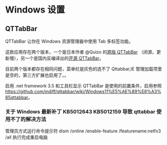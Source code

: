 # Windows 设置

## QTTabBar

QTTabBar 让你在 Windows 资源管理器中使用 Tab 多标签功能。

这款应用存在两个版本，一个是日本作者 @Quizo 的[原版 QTTabBar](http://qttabbar.wikidot.com/) （闭源，更新慢），另一个是国内反编译出的[开源 QTTabBar](https://github.com/indiff/qttabbar)。

目前两个版本都存在相同问题，菜单栏是灰色的选不了 Qttabbar,IE 管理加载项里是空的，第三方扩展也启用了。。

启用 .net framework 3.5 和工具栏显示 QTTabBar 是使用的前置条件，启用参照 <https://github.com/indiff/qttabbar/wiki/Windows11%E5%AE%89%E8%A3%85qttabbar>。

### 关于 Windows 最新补丁 KB5012643 KB5012159 导致 qttabbar 使用不了的解决方法

管理员方式运行命令提示符 dism /online /enable-feature /featurename:netfx3 /all
执行完成重启电脑
